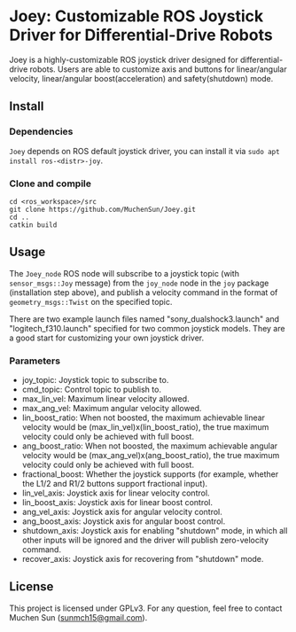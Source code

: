 # Joey: Customizable ROS Joystick Driver for Differential-Drive Robots

Joey is a highly-customizable ROS joystick driver designed for differential-drive robots. Users are able to customize axis and buttons for linear/angular velocity, linear/angular boost(acceleration) and safety(shutdown) mode.

## Install

### Dependencies

`Joey` depends on ROS default joystick driver, you can install it via `sudo apt install ros-<distr>-joy`.

### Clone and compile

~~~
cd <ros_workspace>/src
git clone https://github.com/MuchenSun/Joey.git
cd ..
catkin build
~~~

## Usage

The `Joey_node` ROS node will subscribe to a joystick topic (with `sensor_msgs::Joy` message) from the `joy_node` node in the `joy` package (installation step above), and publish a velocity command in the format of `geometry_msgs::Twist` on the specified topic.

There are two example launch files named "sony\_dualshock3.launch" and "logitech\_f310.launch" specified for two common joystick models. They are a good start for customizing your own joystick driver.

### Parameters

 - joy\_topic: Joystick topic to subscribe to.
 - cmd\_topic: Control topic to publish to.
 - max\_lin\_vel: Maximum linear velocity allowed.
 - max\_ang\_vel: Maximum angular velocity allowed.
 - lin\_boost\_ratio: When not boosted, the maximum achievable linear velocity would be (max\_lin\_vel)x(lin\_boost\_ratio), the true maximum velocity could only be achieved with full boost.
 - ang\_boost\_ratio: When not boosted, the maximum achievable angular velocity would be (max\_ang\_vel)x(ang\_boost\_ratio), the true maximum velocity could only be achieved with full boost.
 - fractional\_boost: Whether the joystick supports (for example, whether the L1/2 and R1/2 buttons support fractional input).
 - lin\_vel\_axis: Joystick axis for linear velocity control.
 - lin\_boost\_axis: Joystick axis for linear boost control.
 - ang\_vel\_axis: Joystick axis for angular velocity control.
 - ang\_boost\_axis: Joystick axis for angular boost control. 
 - shutdown\_axis: Joystick axis for enabling "shutdown" mode, in which all other inputs will be ignored and the driver will publish zero-velocity command.
 - recover\_axis: Joystick axis for recovering from "shutdown" mode.

## License

This project is licensed under GPLv3. For any question, feel free to contact Muchen Sun (sunmch15@gmail.com).
